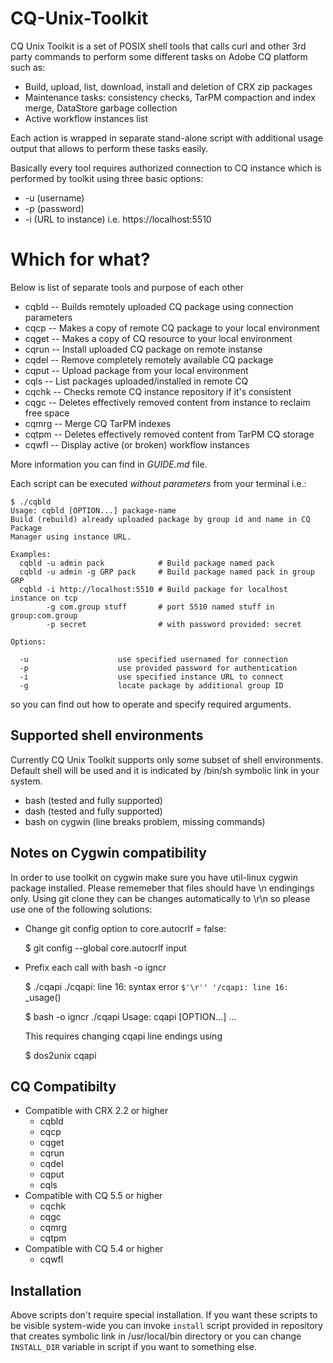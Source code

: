 CQ-Unix-Toolkit
===============

CQ Unix Toolkit is a set of POSIX shell tools that calls curl and other 3rd
party commands to perform some different tasks on Adobe CQ platform such as:

* Build, upload, list, download, install and deletion of CRX zip packages
* Maintenance tasks: consistency checks, TarPM compaction and index merge,
  DataStore garbage collection
* Active workflow instances list

Each action is wrapped in separate stand-alone script with additional usage
output that allows to perform these tasks easily.

Basically every tool requires authorized connection to CQ instance which
is performed by toolkit using three basic options:

   * -u (username)
   * -p (password)
   * -i (URL to instance) i.e. https://localhost:5510

Which for what?
===============

Below is list of separate tools and purpose of each other

* cqbld -- Builds remotely uploaded CQ package using connection parameters
* cqcp -- Makes a copy of remote CQ package to your local environment 
* cqget -- Makes a copy of CQ resource to your local environment
* cqrun -- Install uploaded CQ package on remote instanse
* cqdel -- Remove completely remotely available CQ package 
* cqput -- Upload package from your local environment
* cqls -- List packages uploaded/installed in remote CQ
* cqchk -- Checks remote CQ instance repository if it's consistent
* cqgc -- Deletes effectively removed content from instance to reclaim free 
          space 
* cqmrg -- Merge CQ TarPM indexes
* cqtpm -- Deletes effectively removed content from TarPM CQ storage
* cqwfl -- Display active (or broken) workflow instances

More information you can find in *GUIDE.md* file.

Each script can be executed *without parameters* from your terminal i.e.:


    $ ./cqbld
    Usage: cqbld [OPTION...] package-name
    Build (rebuild) already uploaded package by group id and name in CQ Package
    Manager using instance URL.

    Examples:
      cqbld -u admin pack            # Build package named pack
      cqbld -u admin -g GRP pack     # Build package named pack in group GRP
      cqbld -i http://localhost:5510 # Build package for localhost instance on tcp
            -g com.group stuff       # port 5510 named stuff in group:com.group
            -p secret                # with password provided: secret

    Options:

      -u                    use specified usernamed for connection
      -p                    use provided password for authentication
      -i                    use specified instance URL to connect
      -g                    locate package by additional group ID


so you can find out how to operate and specify required arguments.

Supported shell environments 
----------------------------

Currently CQ Unix Toolkit supports only some subset of shell environments.
Default shell will be used and it is indicated by /bin/sh symbolic link
in your system.

* bash (tested and fully supported)
* dash (tested and fully supported)
* bash on cygwin (line breaks problem, missing commands)

Notes on Cygwin compatibility
-----------------------------

In order to use toolkit on cygwin make sure you have util-linux cygwin package
installed. Please rememeber that files should have \n endingings only.
Using git clone they can be changes automatically to \r\n so please use one
of the following solutions:

* Change git config option to core.autocrlf = false:


    $ git config --global core.autocrlf input


* Prefix each call with bash -o igncr


    $ ./cqapi
    ./cqapi: line 16: syntax error `$'\r''
    '/cqapi: line 16: `_usage()


    $ bash -o igncr ./cqapi
    Usage: cqapi [OPTION...]
    ...


  This requires changing cqapi line endings using


    $ dos2unix cqapi



CQ Compatibilty
---------------

*  Compatible with CRX 2.2 or higher
   * cqbld
   * cqcp
   * cqget
   * cqrun
   * cqdel
   * cqput
   * cqls
*  Compatible with CQ 5.5 or higher
   * cqchk
   * cqgc
   * cqmrg
   * cqtpm
*  Compatible with CQ 5.4 or higher
   * cqwfl

Installation
------------

Above scripts don't require special installation. If you want these scripts to
be visible system-wide you can invoke `install` script provided in repository
that creates symbolic link in /usr/local/bin directory or you can change
`INSTALL_DIR` variable in script if you want to something else.
